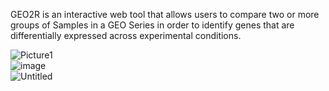 GEO2R is an interactive web tool that allows users to compare two or more groups of Samples in a GEO Series in order to identify genes that are differentially expressed across experimental conditions.


![Picture1](https://github.com/Siamak-salimy/EA-Expression-Analysis-/assets/34867846/b7b30eb1-4de1-4751-b2a9-eb4815f309e2)</br>
![image](https://github.com/Siamak-salimy/EA-Expression-Analysis-/assets/34867846/83170071-16ab-4e2f-b32b-664420b442f2)</br>
![Untitled](https://github.com/Siamak-salimy/EA-Expression-Analysis-/assets/34867846/ca4feb02-eb8c-4cc0-baf3-807931a36025)</br>


